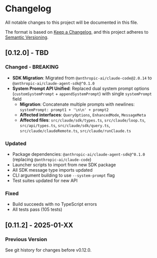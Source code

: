 # Changelog

All notable changes to this project will be documented in this file.

The format is based on [Keep a Changelog](https://keepachangelog.com/en/1.0.0/),
and this project adheres to [Semantic Versioning](https://semver.org/spec/v2.0.0.html).

## [0.12.0] - TBD

### Changed - BREAKING

- **SDK Migration**: Migrated from `@anthropic-ai/claude-code@2.0.14` to `@anthropic-ai/claude-agent-sdk@^0.1.0`
- **System Prompt API Unified**: Replaced dual system prompt options (`customSystemPrompt` + `appendSystemPrompt`) with single `systemPrompt` field
  - **Migration**: Concatenate multiple prompts with newlines: `systemPrompt: prompt1 + '\n\n' + prompt2`
  - **Affected interfaces**: `QueryOptions`, `EnhancedMode`, `MessageMeta`
  - **Affected files**: `src/claude/sdk/types.ts`, `src/claude/loop.ts`, `src/api/types.ts`, `src/claude/sdk/query.ts`, `src/claude/claudeRemote.ts`, `src/claude/runClaude.ts`

### Updated

- Package dependencies: `@anthropic-ai/claude-agent-sdk@^0.1.0` (replacing `@anthropic-ai/claude-code`)
- Launcher scripts to import from new SDK package
- All SDK message type imports updated
- CLI argument building to use `--system-prompt` flag
- Test suites updated for new API

### Fixed

- Build succeeds with no TypeScript errors
- All tests pass (105 tests)

## [0.11.2] - 2025-01-XX

### Previous Version

See git history for changes before v0.12.0.
